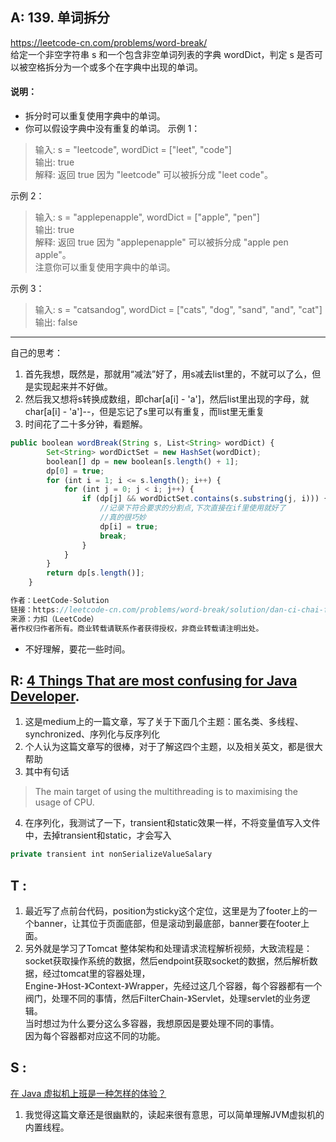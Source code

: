## A:  139. 单词拆分
https://leetcode-cn.com/problems/word-break/  
给定一个非空字符串 s 和一个包含非空单词列表的字典 wordDict，判定 s 是否可以被空格拆分为一个或多个在字典中出现的单词。

#### 说明：

+ 拆分时可以重复使用字典中的单词。
+ 你可以假设字典中没有重复的单词。
示例 1：  

>输入: s = "leetcode", wordDict = ["leet", "code"]  
>输出: true  
>解释: 返回 true 因为 "leetcode" 可以被拆分成 "leet code"。  

示例 2：  
>输入: s = "applepenapple", wordDict = ["apple", "pen"]  
>输出: true  
>解释: 返回 true 因为 "applepenapple" 可以被拆分成 "apple pen apple"。  
> 注意你可以重复使用字典中的单词。

示例 3：  
>输入: s = "catsandog", wordDict = ["cats", "dog", "sand", "and", "cat"]   
>输出: false
---
自己的思考：
1. 首先我想，既然是，那就用“减法”好了，用s减去list里的，不就可以了么，但是实现起来并不好做。
2. 然后我又想将s转换成数组，即char[a[i] - 'a']，然后list里出现的字母，就char[a[i] - 'a']--，但是忘记了s里可以有重复，而list里无重复
3. 时间花了二十多分钟，看题解。
```javascript
public boolean wordBreak(String s, List<String> wordDict) {
        Set<String> wordDictSet = new HashSet(wordDict);
        boolean[] dp = new boolean[s.length() + 1];
        dp[0] = true;
        for (int i = 1; i <= s.length(); i++) {
            for (int j = 0; j < i; j++) {
                if (dp[j] && wordDictSet.contains(s.substring(j, i))) {
                    //记录下符合要求的分割点,下次直接在if里使用就好了
                    //真的很巧妙
                    dp[i] = true;
                    break;
                }
            }
        }
        return dp[s.length()];
    }

作者：LeetCode-Solution
链接：https://leetcode-cn.com/problems/word-break/solution/dan-ci-chai-fen-by-leetcode-solution/
来源：力扣（LeetCode）
著作权归作者所有。商业转载请联系作者获得授权，非商业转载请注明出处。
```
+ 不好理解，要花一些时间。

## R: [4 Things That are most confusing for Java Developer](https://medium.com/the-code-monster/4-things-that-java-developer-thinks-are-most-confusing-complicated-87c2598f33f0). 
1. 这是medium上的一篇文章，写了关于下面几个主题：匿名类、多线程、synchronized、序列化与反序列化
2. 个人认为这篇文章写的很棒，对于了解这四个主题，以及相关英文，都是很大帮助
3. 其中有句话
>The main target of using the multithreading is to maximising the usage of CPU.
4. 在序列化，我测试了一下，transient和static效果一样，不将变量值写入文件中，去掉transient和static，才会写入
```javascript
private transient int nonSerializeValueSalary
```

## T : 
1. 最近写了点前台代码，position为sticky这个定位，这里是为了footer上的一个banner，让其位于页面底部，但是滚动到最底部，banner要在footer上面。
2. 另外就是学习了Tomcat 整体架构和处理请求流程解析视频，大致流程是：socket获取操作系统的数据，然后endpoint获取socket的数据，然后解析数据，经过tomcat里的容器处理，  
Engine-》Host-》Context-》Wrapper，先经过这几个容器，每个容器都有一个阀门，处理不同的事情，然后FilterChain-》Servlet，处理servlet的业务逻辑。  
当时想过为什么要分这么多容器，我想原因是要处理不同的事情。  
因为每个容器都对应这不同的功能。

## S : 
 [在 Java 虚拟机上班是一种怎样的体验？](https://mp.weixin.qq.com/s/ks_Lk68rMBHieEu-lGuPZg)
1. 我觉得这篇文章还是很幽默的，读起来很有意思，可以简单理解JVM虚拟机的内置线程。
